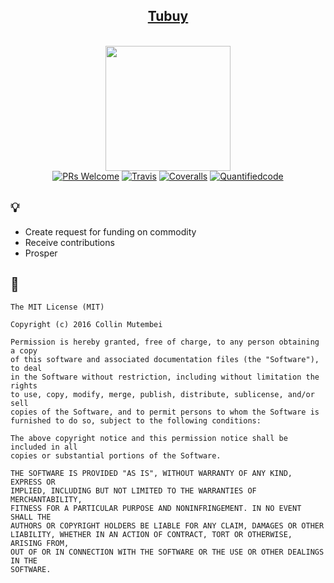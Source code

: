 <h2 align="center"><a href="http://docs.tubuy.apiary.io/">Tubuy</a></h2>
<p align="center">
  <br>
  <img src="https://cloud.githubusercontent.com/assets/10899666/26278952/e72381e8-3daf-11e7-8619-c10c76578695.gif" height="200">
  <br>
  <a href="https://github.com/SolubleCode/tubuy/fork"><img src="https://img.shields.io/badge/PRs-welcome-brightgreen.svg" alt="PRs Welcome"></a>
  <a href="https://travis-ci.org/SolubleCode/tubuy"><img src="https://travis-ci.org/SolubleCode/tubuy.svg" alt="Travis"></a>
  <a href="https://coveralls.io/github/SolubleCode/tubuy?branch=develop"><img src="https://coveralls.io/repos/github/SolubleCode/tubuy/badge.svg?branch=develop" alt="Coveralls"></a>
  <a href="https://www.quantifiedcode.com/app/project/69c35832d6df484cb4150bd036a4fa7d"><img src="https://www.quantifiedcode.com/api/v1/project/69c35832d6df484cb4150bd036a4fa7d/badge.svg" alt="Quantifiedcode"></a>
</p>

## :bulb:
- Create request for funding on commodity
- Receive contributions
- Prosper

## :scroll:
```
The MIT License (MIT)

Copyright (c) 2016 Collin Mutembei

Permission is hereby granted, free of charge, to any person obtaining a copy
of this software and associated documentation files (the "Software"), to deal
in the Software without restriction, including without limitation the rights
to use, copy, modify, merge, publish, distribute, sublicense, and/or sell
copies of the Software, and to permit persons to whom the Software is
furnished to do so, subject to the following conditions:

The above copyright notice and this permission notice shall be included in all
copies or substantial portions of the Software.

THE SOFTWARE IS PROVIDED "AS IS", WITHOUT WARRANTY OF ANY KIND, EXPRESS OR
IMPLIED, INCLUDING BUT NOT LIMITED TO THE WARRANTIES OF MERCHANTABILITY,
FITNESS FOR A PARTICULAR PURPOSE AND NONINFRINGEMENT. IN NO EVENT SHALL THE
AUTHORS OR COPYRIGHT HOLDERS BE LIABLE FOR ANY CLAIM, DAMAGES OR OTHER
LIABILITY, WHETHER IN AN ACTION OF CONTRACT, TORT OR OTHERWISE, ARISING FROM,
OUT OF OR IN CONNECTION WITH THE SOFTWARE OR THE USE OR OTHER DEALINGS IN THE
SOFTWARE.
```
